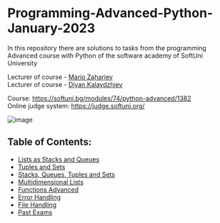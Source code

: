 # Programming-Advanced-Python-January-2023
In this repository there are solutions to tasks from the programming Advanced course with Python of the software academy of SoftUni University 

Lecturer of course - [Mario Zahariev](https://www.linkedin.com/in/mario-zahariev-753a7b202/)
<br>
Lecturer of course - [Diyan Kalaydzhiev](https://github.com/DiyanKalaydzhiev23)

Course: https://softuni.bg/modules/74/python-advanced/1382
<br>
Online judge system: https://judge.softuni.org/

![image](https://user-images.githubusercontent.com/68993494/185683680-bcfefe65-88fb-4192-b0b2-ff9130c39487.png)

## Table of Contents:

- [Lists as Stacks and Queues](https://github.com/AleksKostadinov/Programming-Advanced-Python-January-2023/tree/main/lists_as_stacks_and_queues)
- [Tuples and Sets](https://github.com/AleksKostadinov/Programming-Advanced-Python-January-2023/tree/main/tuples_and_sets)
- [Stacks, Queues, Tuples and Sets](https://github.com/AleksKostadinov/Programming-Advanced-Python-January-2023/tree/main/stacks_queues_tuples_and_sets)
- [Multidimensional Lists](https://github.com/AleksKostadinov/Programming-Advanced-Python-January-2023/tree/main/multidimensional_lists)
- [Functions Advanced](https://github.com/AleksKostadinov/Programming-Advanced-Python-January-2023/tree/main/functions_advanced)
- [Error Handling](https://github.com/AleksKostadinov/Programming-Advanced-Python-January-2023/tree/main/error_handling)
- [File Handling](https://github.com/AleksKostadinov/Programming-Advanced-Python-January-2023/tree/main/file_handling)
- [Past Exams](https://github.com/AleksKostadinov/Programming-Advanced-Python-January-2023/tree/main/exams)
